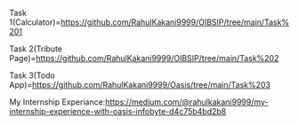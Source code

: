 Task 1(Calculator)=https://github.com/RahulKakani9999/OIBSIP/tree/main/Task%201

Task 2(Tribute Page)=https://github.com/RahulKakani9999/OIBSIP/tree/main/Task%202

Task 3(Todo App)=https://github.com/RahulKakani9999/Oasis/tree/main/Task%203

My Internship Experiance:https://medium.com/@rahulkakani9999/my-internship-experience-with-oasis-infobyte-d4c75b4bd2b8
